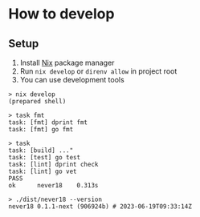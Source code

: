 # How to develop

## Setup

1. Install [Nix](https://nixos.org/) package manager
2. Run `nix develop` or `direnv allow` in project root
3. You can use development tools

```console
> nix develop
(prepared shell)

> task fmt
task: [fmt] dprint fmt
task: [fmt] go fmt

> task
task: [build] ..."
task: [test] go test
task: [lint] dprint check
task: [lint] go vet
PASS
ok      never18    0.313s

> ./dist/never18 --version
never18 0.1.1-next (906924b) # 2023-06-19T09:33:14Z
```
